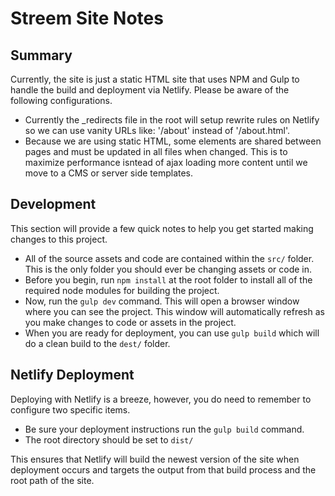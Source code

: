 # Streem Site Notes
## Summary
Currently, the site is just a static HTML site that uses NPM and Gulp to handle the build and deployment via Netlify. Please be aware of the following configurations.

- Currently the _redirects file in the root will setup rewrite rules on Netlify so we can use vanity URLs like: '/about' instead of '/about.html'.
- Because we are using static HTML, some elements are shared between pages and must be updated in all files when changed. This is to maximize performance isntead of ajax loading more content until we move to a CMS or server side templates.

## Development
This section will provide a few quick notes to help you get started making changes to this project.

- All of the source assets and code are contained within the `src/` folder. This is the only folder you should ever be changing assets or code in.
- Before you begin, run `npm install` at the root folder to install all of the required node modules for building the project.
- Now, run the `gulp dev` command. This will open a browser window where you can see the project. This window will automatically refresh as you make changes to code or assets in the project.
- When you are ready for deployment, you can use `gulp build` which will do a clean build to the `dest/` folder.

## Netlify Deployment
Deploying with Netlify is a breeze, however, you do need to remember to configure two specific items.

- Be sure your deployment instructions run the `gulp build` command.
- The root directory should be set to `dist/`

This ensures that Netlify will build the newest version of the site when deployment occurs and targets the output from that build process and the root path of the site.

